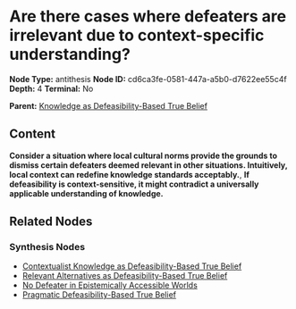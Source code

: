 # Are there cases where defeaters are irrelevant due to context-specific understanding?

**Node Type:** antithesis
**Node ID:** cd6ca3fe-0581-447a-a5b0-d7622ee55c4f
**Depth:** 4
**Terminal:** No

**Parent:** [Knowledge as Defeasibility-Based True Belief](knowledge-as-defeasibility-based-true-belief-synthesis-e9d9d6a2-b85f-4d52-b542-fc4093370fc3.md)

## Content

**Consider a situation where local cultural norms provide the grounds to dismiss certain defeaters deemed relevant in other situations. Intuitively, local context can redefine knowledge standards acceptably.**, **If defeasibility is context-sensitive, it might contradict a universally applicable understanding of knowledge.**

## Related Nodes

### Synthesis Nodes

- [Contextualist Knowledge as Defeasibility-Based True Belief](contextualist-knowledge-as-defeasibility-based-true-belief-synthesis-af51dead-97d0-4ff1-beb8-0c0eafed64af.md)
- [Relevant Alternatives as Defeasibility-Based True Belief](relevant-alternatives-as-defeasibility-based-true-belief-synthesis-ea06ffb7-e190-4cac-9549-000ac32c3b6e.md)
- [No Defeater in Epistemically Accessible Worlds](no-defeater-in-epistemically-accessible-worlds-synthesis-a17d05c5-5ceb-42b0-bddc-cad943f0f1b2.md)
- [Pragmatic Defeasibility-Based True Belief](pragmatic-defeasibility-based-true-belief-synthesis-49a0ea13-b33d-44c5-a51e-b91b808e59e5.md)
